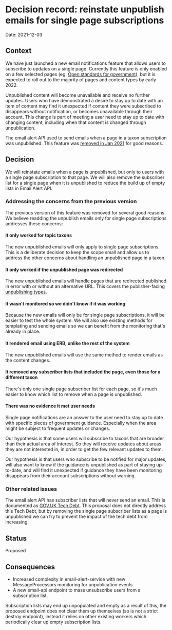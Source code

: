 # Decision record: reinstate unpublish emails for single page subscriptions

Date: 2021-12-03

## Context

We have just launched a new email notifications feature that allows users to subscribe to updates on a single page.
Currently this feature is only enabled on a few selected pages (eg. [Open standards for government][open-standards-for-government]),
but it is expected to roll out to the majority of pages and content types by early 2022.

Unpublished content will become unavailable and receive no further updates. Users who have demonstrated a desire to stay up to date
with an item of content may find it unexpected if content they were subscribed to disappears without notification, or becomes unavailable through their account. This change is part of meeting a user need to stay up to date with changing content, including when that content is changed through unpublication.

The email alert API used to send emails when a page in a taxon subscription was unpublished.
This feature was [removed in Jan 2021][remove-previous-unpublish-emails] for good reasons.

[open-standards-for-government]: https://www.gov.uk/government/publications/open-standards-for-government
[remove-previous-unpublish-emails]: https://github.com/alphagov/email-alert-api/issues/1572

## Decision

We will reinstate emails when a page is unpublished, but only to users with a single page subscription to that page.
We will also remove the subscriber list for a single page when it is unpublished to reduce the build up of empty lists in Email Alert API.

### Addressing the concerns from the previous version

The previous version of this feature was removed for several good reasons. We believe readding the unpublish emails only for single page subscriptions addresses these concerns:

#### It only worked for topic taxons

The new unpublished emails will only apply to single page subscriptions. This is a deliberate decision to keep the scope small and allow us to address the other concerns about handling an unpublished page in a taxon.

#### It only worked if the unpublished page was redirected

The new unpublished emails will handle pages that are redirected published in error with or without an alternative URL. This covers the publisher-facing [unpublishing types][unpublishing-types].

#### It wasn't monitored so we didn't know if it was working

Because the new emails will only be for single page subscriptions, it will be easier to test the whole system. We will also use existing methods for templating and sending emails so we can benefit from the monitoring that's already in place.

#### It rendered email using ERB, unlike the rest of the system

The new unpublished emails will use the same method to render emails as the content changes.

#### It removed any subscriber lists that included the page, even those for a different taxon

There's only one single page subscriber list for each page, so it's much easier to know which list to remove when a page is unpublished.

#### There was no evidence it met user needs

Single page notifications are an answer to the user need to stay up to date with specific pieces of government guidance. Especially when the area might be subject to frequent updates or changes.

Our hypothesis is that some users will subscribe to taxons that are broader than their actual area of interest. So they will receive updates about areas they are not interested in, in order to get the few relevant updates to them.

Our hypothesis is that users who subscribe to be notified for major updates, will also want to know if the guidance is unpublished as part of staying up-to-date, and will find it unexpected if guidance they have been monitoring disappears from their account subscriptions without warning.

### Other related issues

The email alert API has subscriber lists that will never send an email. This is documented as [GOV.UK Tech Debt][email-alert-api-dead-lists].
This proposal does not directly address this Tech Debt, but by removing the single page subscriber lists as a page is unpublished we can try to prevent the impact of the tech debt from increasing.

[unpublishing-types]: https://github.com/alphagov/publishing-api/blob/a33292a3002d722a5b5840aaea751ebe10304c28/app/commands/v2/unpublish.rb#L37
[email-alert-api-dead-lists]: https://trello.com/c/PjRE1A0G/200-email-alert-api-has-dead-lists-that-will-never-send-any-email

## Status

Proposed

## Consequences

- Increased complexity in email-alert-service with new MessageProcessors monitoring for unpublication events
- A new email-api endpoint to mass unsubscribe users from a subscription list.

Subscription lists may end up unpopulated and empty as a result of this, the proposed endpoint does not clear them up themselves (so is not a strict destroy endpoint), instead it relies on other existing workers which periodically clear up empty subscription lists.
